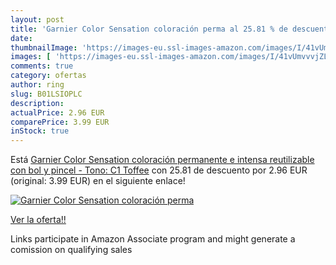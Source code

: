 ```yaml
---
layout: post
title: 'Garnier Color Sensation coloración perma al 25.81 % de descuento'
date: 
thumbnailImage: 'https://images-eu.ssl-images-amazon.com/images/I/41vUmvvvjZL._SL200_.jpg'
images: [ 'https://images-eu.ssl-images-amazon.com/images/I/41vUmvvvjZL._SL200_.jpg' ]
comments: true
category: ofertas
author: ring
slug: B01LSIOPLC
description:
actualPrice: 2.96 EUR
comparePrice: 3.99 EUR
inStock: true
---
```


Está [Garnier Color Sensation coloración permanente e intensa reutilizable con bol y pincel - Tono: C1 Toffee](https://www.amazon.es/dp/B01LSIOPLC/?tag=tolees-21) con 25.81 de descuento por 2.96 EUR (original: 3.99 EUR) en el siguiente enlace!

[![Garnier Color Sensation coloración perma](https://images-eu.ssl-images-amazon.com/images/I/41vUmvvvjZL._SL200_.jpg)](https://www.amazon.es/dp/B01LSIOPLC/?tag=tolees-21)

[Ver la oferta!!](https://www.amazon.es/dp/B01LSIOPLC/?tag=tolees-21)

Links participate in Amazon Associate program and might generate a comission on qualifying sales


